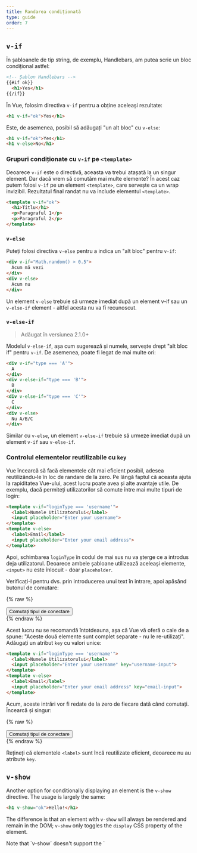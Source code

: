 ```yaml
---
title: Randarea condiționată
type: guide
order: 7
---
```


## `v-if`

În șabloanele de tip string, de exemplu, Handlebars, am putea scrie un bloc condițional astfel:

``` html
<!-- Șablon Handlebars -->
{{#if ok}}
  <h1>Yes</h1>
{{/if}}
```

În Vue, folosim directiva `v-if` pentru a obține aceleași rezultate:

``` html
<h1 v-if="ok">Yes</h1>
```

Este, de asemenea, posibil să adăugați "un alt bloc" cu `v-else`:

``` html
<h1 v-if="ok">Yes</h1>
<h1 v-else>No</h1>
```

### Grupuri condiționate cu `v-if` pe `<template>`

Deoarece `v-if` este o directivă, aceasta va trebui atașată la un singur element. Dar dacă vrem să comutăm mai multe elemente? În acest caz putem folosi `v-if` pe un element `<template>`, care servește ca un wrap invizibil. Rezultatul final randat nu va include elementul `<template>`.

``` html
<template v-if="ok">
  <h1>Titlu</h1>
  <p>Paragraful 1</p>
  <p>Paragraful 2</p>
</template>
```

### `v-else`

Puteți folosi directiva `v-else` pentru a indica un "alt bloc" pentru `v-if`:

``` html
<div v-if="Math.random() > 0.5">
  Acum mă vezi
</div>
<div v-else>
  Acum nu
</div>
```

Un element `v-else` trebuie să urmeze imediat după un element v-if sau un `v-else-if` element - altfel acesta nu va fi recunoscut.

### `v-else-if`

> Adăugat în versiunea 2.1.0+

Modelul `v-else-if`, așa cum sugerează și numele, servește drept "alt bloc if" pentru `v-if`. De asemenea, poate fi legat de mai multe ori:

```html
<div v-if="type === 'A'">
  A
</div>
<div v-else-if="type === 'B'">
  B
</div>
<div v-else-if="type === 'C'">
  C
</div>
<div v-else>
  Nu A/B/C
</div>
```

Similar cu `v-else`, un element `v-else-if` trebuie să urmeze imediat după un element `v-if` sau `v-else-if`.

### Controlul elementelor reutilizabile cu `key`

Vue încearcă să facă elementele cât mai eficient posibil, adesea reutilizându-le în loc de randare de la zero. Pe lângă faptul că aceasta ajuta la rapiditatea Vue-ului, acest lucru poate avea și alte avantaje utile. De exemplu, dacă permiteți utilizatorilor să comute între mai multe tipuri de login:

``` html
<template v-if="loginType === 'username'">
  <label>Numele Utilizatorului</label>
  <input placeholder="Enter your username">
</template>
<template v-else>
  <label>Email</label>
  <input placeholder="Enter your email address">
</template>
```

Apoi, schimbarea `loginType` în codul de mai sus nu va șterge ce a introdus deja utilizatorul. Deoarece ambele șabloane utilizează aceleași elemente, `<input>` nu este înlocuit - doar `placeholder`.

Verificați-l pentru dvs. prin introducerea unui text în intrare, apoi apăsând butonul de comutare:

{% raw %}
<div id="no-key-example" class="demo">
  <div>
    <template v-if="loginType === 'username'">
      <label>Numele Utilizatorului</label>
      <input placeholder="Enter your username">
    </template>
    <template v-else>
      <label>Email</label>
      <input placeholder="Enter your email address">
    </template>
  </div>
  <button @click="toggleLoginType">Comutați tipul de conectare</button>
</div>
<script>
new Vue({
  el: '#no-key-example',
  data: {
    loginType: 'username'
  },
  methods: {
    toggleLoginType: function () {
      return this.loginType = this.loginType === 'username' ? 'email' : 'username'
    }
  }
})
</script>
{% endraw %}

Acest lucru nu se recomandă întotdeauna, așa că Vue vă oferă o cale de a spune: "Aceste două elemente sunt complet separate - nu le re-utilizați". Adăugați un atribut `key` cu valori unice:

``` html
<template v-if="loginType === 'username'">
  <label>Numele Utilizatorului</label>
  <input placeholder="Enter your username" key="username-input">
</template>
<template v-else>
  <label>Email</label>
  <input placeholder="Enter your email address" key="email-input">
</template>
```

Acum, aceste intrări vor fi redate de la zero de fiecare dată când comutați. Încearcă și singur:

{% raw %}
<div id="key-example" class="demo">
  <div>
    <template v-if="loginType === 'username'">
      <label>Numele Utilizatorului</label>
      <input placeholder="Enter your username" key="username-input">
    </template>
    <template v-else>
      <label>Email</label>
      <input placeholder="Enter your email address" key="email-input">
    </template>
  </div>
  <button @click="toggleLoginType">Comutați tipul de conectare</button>
</div>
<script>
new Vue({
  el: '#key-example',
  data: {
    loginType: 'username'
  },
  methods: {
    toggleLoginType: function () {
      return this.loginType = this.loginType === 'username' ? 'email' : 'username'
    }
  }
})
</script>
{% endraw %}

Rețineți că elementele `<label>` sunt încă reutilizate eficient, deoarece nu au atribute `key`.

## `v-show`

Another option for conditionally displaying an element is the `v-show` directive. The usage is largely the same:

``` html
<h1 v-show="ok">Hello!</h1>
```

The difference is that an element with `v-show` will always be rendered and remain in the DOM; `v-show` only toggles the `display` CSS property of the element.

<p class="tip">Note that `v-show` doesn't support the `<template>` element, nor does it work with `v-else`.</p>

## `v-if` vs `v-show`

`v-if` is "real" conditional rendering because it ensures that event listeners and child components inside the conditional block are properly destroyed and re-created during toggles.

`v-if` is also **lazy**: if the condition is false on initial render, it will not do anything - the conditional block won't be rendered until the condition becomes true for the first time.

In comparison, `v-show` is much simpler - the element is always rendered regardless of initial condition, with CSS-based toggling.

Generally speaking, `v-if` has higher toggle costs while `v-show` has higher initial render costs. So prefer `v-show` if you need to toggle something very often, and prefer `v-if` if the condition is unlikely to change at runtime.

## `v-if` with `v-for`

When used together with `v-if`, `v-for` has a higher priority than `v-if`. See the <a href="../guide/list.html#V-for-and-v-if">list rendering guide</a> for details.
